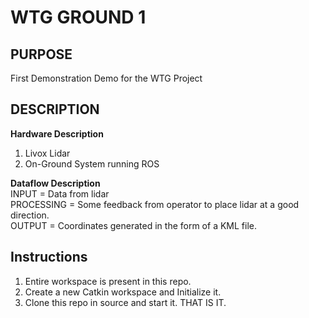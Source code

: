 # WTG GROUND 1 

## PURPOSE 
First Demonstration Demo for the WTG Project <br/>

## DESCRIPTION
__Hardware Description__ <br/>
1. Livox Lidar 
2. On-Ground System running ROS

__Dataflow Description__ <br/>
INPUT = Data from lidar <br/>
PROCESSING = Some feedback from operator to place lidar at a good direction.<br/> 
OUTPUT = Coordinates generated in the form of a KML file. <br/>


## Instructions
1. Entire workspace is present in this repo.
2. Create a new Catkin workspace and Initialize it. 
3. Clone this repo in source and start it. THAT IS IT. 

